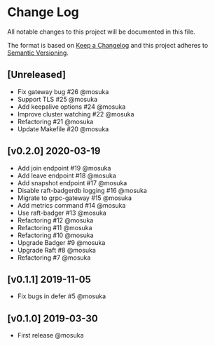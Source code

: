 # Change Log

All notable changes to this project will be documented in this file.

The format is based on [Keep a Changelog](http://keepachangelog.com/)
and this project adheres to [Semantic Versioning](http://semver.org/).

## [Unreleased]

- Fix gateway bug #26 @mosuka
- Support TLS #25 @mosuka
- Add keepalive options #24 @mosuka
- Improve cluster watching #22 @mosuka
- Refactoring #21 @mosuka
- Update Makefile #20 @mosuka

## [v0.2.0] 2020-03-19

- Add join endpoint #19 @mosuka
- Add leave endpoint #18 @mosuka
- Add snapshot endpoint #17 @mosuka
- Disable raft-badgerdb logging #16 @mosuka
- Migrate to grpc-gateway #15 @mosuka
- Add metrics command #14 @mosuka
- Use raft-badger #13 @mosuka
- Refactoring #12 @mosuka
- Refactoring #11 @mosuka
- Refactoring #10 @mosuka
- Upgrade Badger #9 @mosuka
- Upgrade Raft #8 @mosuka
- Refactoring #7 @mosuka

## [v0.1.1] 2019-11-05

- Fix bugs in defer #5 @mosuka

## [v0.1.0] 2019-03-30

- First release @mosuka
